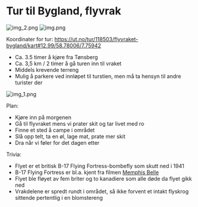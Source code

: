 ﻿# Tur til Bygland, flyvrak

![img_2.png](img_2.png)
![img.png](img.png)

Koordinater for tur: https://ut.no/tur/118503/flyvraket-bygland/kart#12.99/58.78006/7.75942

* Ca. 3.5 timer å kjøre fra Tønsberg
* Ca. 3,5 km / 2 timer å gå turen inn til vraket
* Middels krevende terreng
* Mulig å parkere ved innløpet til turstien, men må ta hensyn til andre turister der

![img_1.png](img_1.png)

Plan:

* Kjøre inn på morgenen
* Gå til flyvraket mens vi prater skit og tar livet med ro
* Finne et sted å campe i området
* Slå opp telt, ta en øl, lage mat, prate mer skit
* Dra når vi føler for det dagen etter

Trivia:

* Flyet er et britisk B-17 Flying Fortress-bombefly som skutt ned i 1941
* B-17 Flying Fortress er bl.a. kjent fra filmen [Memphis Belle](https://en.wikipedia.org/wiki/Memphis_Belle_(film))
* Flyet ble fløyet av fem briter og to kanadiere som alle døde da flyet gikk ned
* Vrakdelene er spredt rundt i området, så ikke forvent et intakt flyskrog sittende pertentlig i en blomstereng